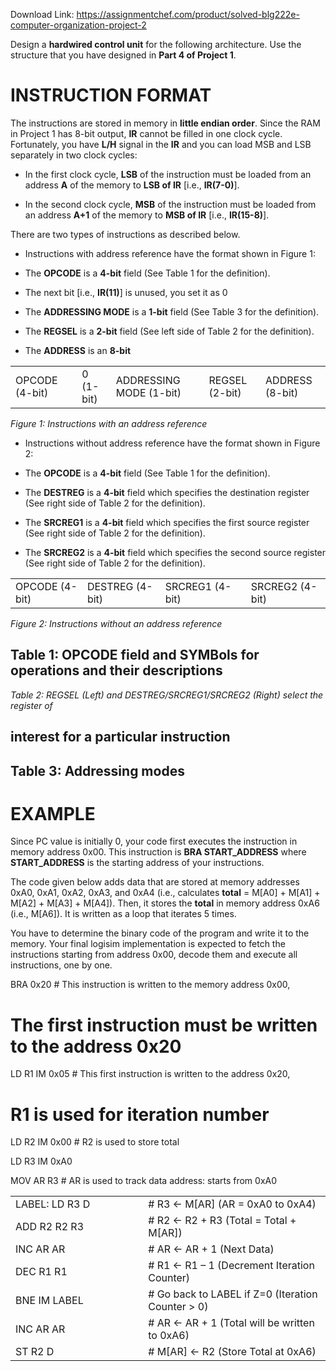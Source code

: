 Download Link: https://assignmentchef.com/product/solved-blg222e-computer-organization-project-2
<br>









Design a <strong>hardwired control unit</strong> for the following architecture. Use the structure that you have designed in <strong>Part 4 of Project 1</strong>.




<h1>INSTRUCTION FORMAT</h1>




The instructions are stored in memory in <strong>little endian order</strong>. Since the RAM in Project 1 has 8-bit output, <strong>IR</strong> cannot be filled in one clock cycle. Fortunately, you have <strong>L/H</strong> signal in the <strong>IR</strong> and you can load MSB and LSB separately in two clock cycles:

<ul>

 <li>In the first clock cycle, <strong>LSB</strong> of the instruction must be loaded from an address <strong>A</strong> of the memory to <strong>LSB of IR</strong> [i.e., <strong>IR(7-0)</strong>].</li>

</ul>




<ul>

 <li>In the second clock cycle, <strong>MSB</strong> of the instruction must be loaded from an address <strong>A+1</strong> of the memory to <strong>MSB of IR</strong> [i.e., <strong>IR(15-8)</strong>].</li>

</ul>




There are two types of instructions as described below.




<ul>

 <li>Instructions with address reference have the format shown in Figure 1:</li>

</ul>







<ul>

 <li>The <strong>OPCODE</strong> is a <strong>4-bit</strong> field (See Table 1 for the definition).</li>

</ul>




<ul>

 <li>The next bit [i.e., <strong>IR(11)</strong>] is unused, you set it as 0</li>

</ul>




<ul>

 <li>The <strong>ADDRESSING MODE</strong> is a <strong>1-bit</strong> field (See Table 3 for the definition).</li>

</ul>




<ul>

 <li>The <strong>REGSEL</strong> is a <strong>2-bit</strong> field (See left side of Table 2 for the definition).</li>

</ul>




<ul>

 <li>The <strong>ADDRESS</strong> is an <strong>8-bit</strong></li>

</ul>




<table width="602">

 <tbody>

  <tr>

   <td width="135">OPCODE (4-bit)</td>

   <td width="61">0 (1-bit)</td>

   <td width="191">ADDRESSING MODE (1-bit)</td>

   <td width="102">REGSEL (2-bit)</td>

   <td width="114">ADDRESS (8-bit)</td>

  </tr>

 </tbody>

</table>

<em>Figure 1: Instructions with an address reference </em>




<ul>

 <li>Instructions without address reference have the format shown in Figure 2:</li>

</ul>




<ul>

 <li>The <strong>OPCODE</strong> is a <strong>4-bit</strong> field (See Table 1 for the definition).</li>

</ul>




<ul>

 <li>The <strong>DESTREG</strong> is a <strong>4-bit</strong> field which specifies the destination register (See right side of Table 2 for the definition).</li>

</ul>




<ul>

 <li>The <strong>SRCREG1</strong> is a <strong>4-bit</strong> field which specifies the first source register (See right side of Table 2 for the definition).</li>

</ul>




<ul>

 <li>The <strong>SRCREG2</strong> is a <strong>4-bit</strong> field which specifies the second source register (See right side of Table 2 for the definition).</li>

</ul>




<table width="602">

 <tbody>

  <tr>

   <td width="133">OPCODE (4-bit)</td>

   <td width="147">DESTREG (4-bit)</td>

   <td width="172">SRCREG1 (4-bit)</td>

   <td width="151">SRCREG2 (4-bit)</td>

  </tr>

 </tbody>

</table>

<em>Figure 2: Instructions without an address reference</em>

<h2>Table 1: OPCODE field and SYMBols for operations and their descriptions</h2>




<em>Table 2: REGSEL (Left) and DESTREG/SRCREG1/SRCREG2 (Right) select the register of </em>

<h2>interest for a particular instruction</h2>




<h2>Table 3: Addressing modes</h2>




<h1>EXAMPLE</h1>




Since PC value is initially 0, your code first executes the instruction in memory address 0x00. This instruction is <strong>BRA START_ADDRESS</strong> where <strong>START_ADDRESS</strong> is the starting address of your instructions.




The code given below adds data that are stored at memory addresses 0xA0, 0xA1, 0xA2, 0xA3, and 0xA4 (i.e., calculates <strong>total</strong> = M[A0] + M[A1] + M[A2] + M[A3] + M[A4]). Then, it stores the <strong>total</strong> in memory address 0xA6 (i.e., M[A6]). It is written as a loop that iterates 5 times.




You have to determine the binary code of the program and write it to the memory. Your final logisim implementation is expected to fetch the instructions starting from address 0x00, decode them and execute all instructions, one by one.




BRA  0x20                           # This instruction is written to the memory address 0x00,

# The first instruction must be written to the address 0x20







LD R1 IM 0x05                   # This first instruction is written to the address 0x20,

# R1 is used for iteration number

LD R2 IM 0x00                 # R2 is used to store total

LD R3 IM 0xA0

MOV AR R3                      # AR is used to track data address: starts from 0xA0

<table width="579">

 <tbody>

  <tr>

   <td width="189">LABEL: LD R3 D</td>

   <td width="41"> </td>

   <td width="349"># R3 ← M[AR]            (AR = 0xA0 to 0xA4)</td>

  </tr>

  <tr>

   <td width="189">               ADD R2 R2 R3</td>

   <td width="41"> </td>

   <td width="349"># R2 ← R2 + R3          (Total = Total + M[AR])</td>

  </tr>

  <tr>

   <td width="189">            INC AR AR</td>

   <td width="41"> </td>

   <td width="349"># AR ← AR + 1           (Next Data)</td>

  </tr>

  <tr>

   <td width="189">               DEC R1 R1</td>

   <td width="41"> </td>

   <td width="349"># R1 ← R1 – 1               (Decrement Iteration Counter)</td>

  </tr>

  <tr>

   <td width="189">               BNE IM LABEL</td>

   <td width="41"> </td>

   <td width="349"># Go back to LABEL if Z=0 (Iteration Counter &gt; 0)</td>

  </tr>

  <tr>

   <td width="189">               INC AR AR</td>

   <td width="41"> </td>

   <td width="349"># AR ← AR + 1            (Total will be written to 0xA6)</td>

  </tr>

  <tr>

   <td width="189">               ST  R2 D</td>

   <td width="41"> </td>

   <td width="349"># M[AR] ← R2            (Store Total at 0xA6)</td>

  </tr>

 </tbody>

</table>







<strong> </strong>

<strong> </strong>


